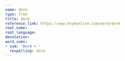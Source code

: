 ```yaml
---
name: dorm
type: free
title: dorm
reference_link: https://www.etymonline.com/word/dorm
root_name: 
root_language: 
denotation: 
word_sums:
- sum: 'Dorm + '
  respelling: dorm
---
```

